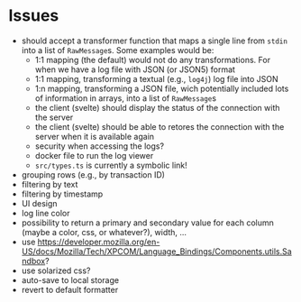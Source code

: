 # Issues
- should accept a transformer function that maps a single line from `stdin` into a list of `RawMessage`s. Some examples would be:
    - 1:1 mapping (the default) would not do any transformations. For when we have a log file with JSON (or JSON5) format
    - 1:1 mapping, transforming a textual (e.g., `log4j`) log file into JSON
    - 1:n mapping, transforming a JSON file, wich potentially included lots of information in arrays, into a list of `RawMessage`s
    - the client (svelte) should display the status of the connection with the server
    - the client (svelte) should be able to retores the connection with the server when it is available again
    - security when accessing the logs?
    - docker file to run the log viewer
    - `src/types.ts` is currently a symbolic link!
- grouping rows (e.g., by transaction ID)
- filtering by text
- filtering by timestamp
- UI design
- log line color
- possibility to return a primary and secondary value for each column (maybe a color, css, or whatever?), width, ...
- use https://developer.mozilla.org/en-US/docs/Mozilla/Tech/XPCOM/Language_Bindings/Components.utils.Sandbox? 
- use solarized css?
- auto-save to local storage
- revert to default formatter